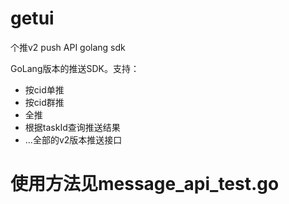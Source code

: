 # getui
个推v2 push API golang sdk

GoLang版本的推送SDK。支持：

- 按cid单推
- 按cid群推
- 全推
- 根据taskId查询推送结果
- ...全部的v2版本推送接口

# 使用方法见message_api_test.go


